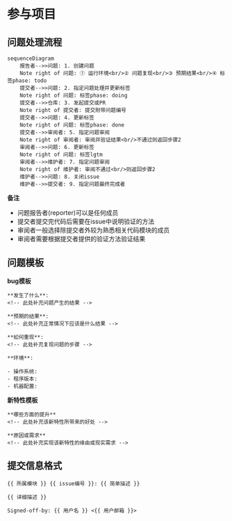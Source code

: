 # 参与项目

## 问题处理流程

```mermaid
sequenceDiagram
    报告者-->>问题: 1. 创建问题
    Note right of 问题: ① 运行环境<br/>② 问题复现<br/>③ 预期结果<br/>④ 标签phase: todo
    提交者-->>问题: 2. 指定问题处理并更新标签
    Note right of 问题: 标签phase: doing
    提交者-->>仓库: 3. 发起提交或PR
    Note right of 提交者: 提交附带问题编号
    提交者-->>问题: 4. 更新标签
    Note right of 问题: 标签phase: done
    提交者-->>审阅者: 5. 指定问题审阅
    Note right of 审阅者: 审阅并验证结果<br/>不通过则返回步骤2
    审阅者-->>问题: 6. 更新标签
    Note right of 问题: 标签lgtm
    审阅者-->>维护者: 7. 指定问题审阅
    Note right of 维护者: 审阅不通过<br/>则返回步骤2
    维护者-->>问题: 8. 关闭issue
    维护者-->>提交者: 9. 指定问题最终完成者
```

**备注**

- 问题报告者(reporter)可以是任何成员
- 提交者提交完代码后需要在issue中说明验证的方法
- 审阅者一般选择除提交者外较为熟悉相关代码模块的成员
- 审阅者需要根据提交者提供的验证方法验证结果

## 问题模板

**bug模板**

```
**发生了什么**:
<!-- 此处补充问题产生的结果 -->

**预期的结果**:
<!-- 此处补充正常情况下应该是什么结果 -->

**如何重现**:
<!-- 此处补充复现问题的步骤 -->

**环境**:

- 操作系统: 
- 程序版本:
- 机器配置:
```

**新特性模板**

```
**哪些方面的提升**
<!-- 此处补充该新特性所带来的好处 -->

**原因或需求**
<!-- 此处补充实现该新特性的缘由或现实需求 -->
```

## 提交信息格式

```
{{ 所属模块 }} {{ issue编号 }}: {{ 简单描述 }}

{{ 详细描述 }}

Signed-off-by: {{ 用户名 }} <{{ 用户邮箱 }}>
```
